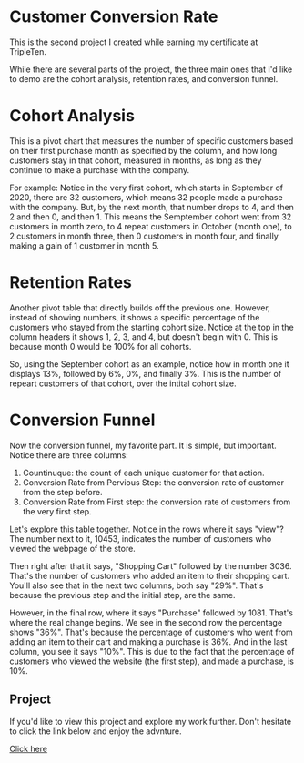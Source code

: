 # Customer Conversion Rate
This is the second project I created while earning my certificate at TripleTen.

While there are several parts of the project, the three main ones that I'd like to demo are 
the cohort analysis, retention rates, and conversion funnel.

# Cohort Analysis

This is a pivot chart that measures the number of specific customers based on their first purchase month 
as specified by the column, and how long customers stay in that cohort, measured in months, as long as they 
continue to make a purchase with the company.

For example: Notice in the very first cohort, which starts in September of 2020, there are 32 customers, 
which means 32 people made a purchase with the company. But, by the next month, that number drops to 4, and then 2 
and then 0, and then 1. This means the Semptember cohort went from 32 customers in month zero, to 4 repeat 
customers in October (month one), to 2 customers in month three, then 0 customers in month four, and finally making a 
gain of 1 customer in month 5.

# Retention Rates

Another pivot table that directly builds off the previous one. However, instead of showing numbers, it shows a specific 
percentage of the customers who stayed from the starting cohort size. Notice at the top in the column headers it shows 1, 
2, 3, and 4, but doesn't begin with 0. This is because month 0 would be 100% for all cohorts.

So, using the September cohort as an example, notice how in month one it displays 13%, followed by 6%, 0%, and finally 
3%. This is the number of repeart customers of that cohort, over the intital cohort size.

# Conversion Funnel

Now the conversion funnel, my favorite part. It is simple, but important. Notice there are three columns:
1. Countinuque: the count of each unique customer for that action.
2. Conversion Rate from Pervious Step: the conversion rate of customer from the step before.
3. Conversion Rate from First step: the conversion rate of customers from the very first step.

Let's explore this table together. Notice in the rows where it says "view"? The number next to it, 10453, indicates 
the number of customers who viewed the webpage of the store.

Then right after that it says, "Shopping Cart" followed by the number 3036. That's the number of customers who added an 
item to their shopping cart. You'll also see that in the next two columns, both say "29%". That's because the previous step 
and the initial step, are the same.

However, in the final row, where it says "Purchase" followed by 1081. That's where the real change begins. We see in the 
second row the percentage shows "36%". That's because the percentage of customers who went from adding an item to their cart 
and making a purchase is 36%. And in the last column, you see it says "10%". This is due to the fact that the percentage of 
customers who viewed the website (the first step), and made a purchase, is 10%.

## Project
If you'd like to view this project and explore my work further. Don't hesitate to click the link below and enjoy the advnture.

[Click here](https://docs.google.com/spreadsheets/d/1lfQbj-Opbrbo8LZzsji6Ks-xXSLSZBndREuYIjDjLAY/edit?usp=sharing)
